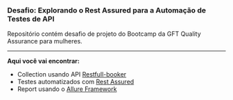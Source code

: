 ### Desafio: Explorando o Rest Assured para a Automação de Testes de API  ###

Repositório contém desafio de projeto do Bootcamp da GFT Quality Assurance para mulheres.
___
**Aqui você vai encontrar:**

* Collection usando API [Restfull-booker](https://restful-booker.herokuapp.com/apidoc/index.html#api-Booking)
* Testes automatizados com [Rest Assured](https://github.com/rest-assured/rest-assured)
* Report usando o [Allure Framework](https://github.com/allure-framework)






